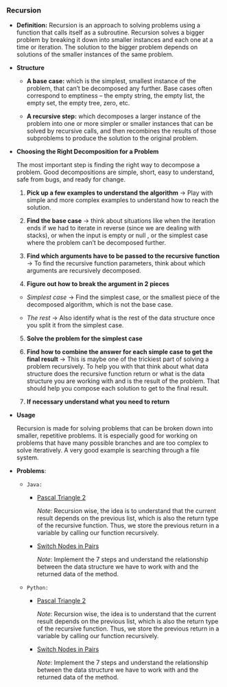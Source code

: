 ### Recursion

- **Definition:** Recursion is an approach to solving problems using a function that calls itself as a subroutine. Recursion solves a bigger problem by breaking it down into smaller instances and each one at a time or iteration. The solution to the bigger problem depends on solutions of the smaller instances of the same problem.

- **Structure**

  - **A base case:** which is the simplest, smallest instance of the problem, that can’t be decomposed any further. Base cases often correspond to emptiness – the empty string, the empty list, the empty set, the empty tree, zero, etc.

  - **A recursive step:** which decomposes a larger instance of the problem into one or more simpler or smaller instances that can be solved by recursive calls, and then recombines the results of those subproblems to produce the solution to the original problem.

- **Choosing the Right Decomposition for a Problem**

  The most important step is finding the right way to decompose a problem. Good decompositions are simple, short, easy to understand, safe from bugs, and ready for change.

  1. **Pick up a few examples to understand the algorithm** → Play with simple and more complex examples to understand how to reach the solution.

  2. **Find the base case** → think about situations like when the iteration ends if we had to iterate in reverse (since we are dealing with stacks), or when the input is empty or null , or the simplest case where the problem can’t be decomposed further.

  3. **Find which arguments have to be passed to the recursive function** → To find the recursive function parameters, think about which arguments are recursively decomposed.

  4. **Figure out how to break the argument in 2 pieces**

  - _Simplest case_ → Find the simplest case, or the smallest piece of the decomposed algorithm, which is not the base case.

  - _The rest_ → Also identify what is the rest of the data structure once you split it from the simplest case.

  5. **Solve the problem for the simplest case**

  6. **Find how to combine the answer for each simple case to get the final result** → This is maybe one of the trickiest part of solving a problem recursively. To help you with that think about what data structure does the recursive function return or what is the data structure you are working with and is the result of the problem. That should help you compose each solution to get to the final result.

  7. **If necessary understand what you need to return**

- **Usage**

  Recursion is made for solving problems that can be broken down into smaller, repetitive problems. It is especially good for working on problems that have many possible branches and are too complex to solve iteratively.
  A very good example is searching through a file system.

- **Problems**:

  - `Java:`

    - [Pascal Triangle 2](https://github.com/andreivisan/interviews/blob/master/algorithms/recursion/java/PascalTriangle2.java)

      _Note_: Recursion wise, the idea is to understand that the current result depends on the previous list, which is also the return type of the recursive function. Thus, we store the previous return in a variable by calling our function recursively.

    - [Switch Nodes in Pairs](https://github.com/andreivisan/interviews/blob/master/algorithms/recursion/java/SwapNodesInPairs.java)

      _Note_: Implement the 7 steps and understand the relationship between the data structure we have to work with and the returned data of the method.

  - `Python:`

    - [Pascal Triangle 2](https://github.com/andreivisan/interviews/blob/master/algorithms/recursion/python/pascal_triangle_2.py)

      _Note_: Recursion wise, the idea is to understand that the current result depends on the previous list, which is also the return type of the recursive function. Thus, we store the previous return in a variable by calling our function recursively.

    - [Switch Nodes in Pairs](https://github.com/andreivisan/interviews/blob/master/algorithms/recursion/python/swap_nodes_in_pairs.py)

      _Note_: Implement the 7 steps and understand the relationship between the data structure we have to work with and the returned data of the method.
